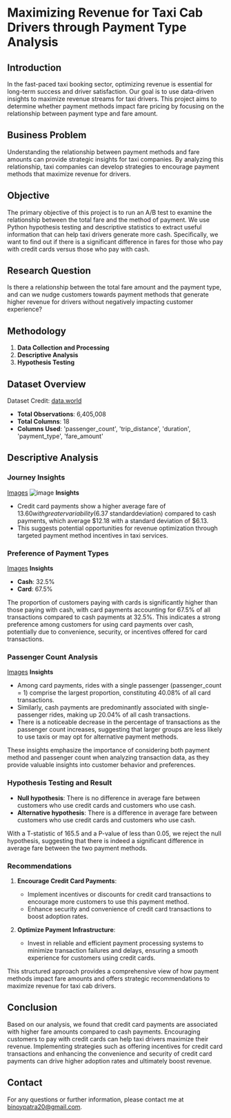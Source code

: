 # Maximizing Revenue for Taxi Cab Drivers through Payment Type Analysis

## Introduction
In the fast-paced taxi booking sector, optimizing revenue is essential for long-term success and driver satisfaction. Our goal is to use data-driven insights to maximize revenue streams for taxi drivers. This project aims to determine whether payment methods impact fare pricing by focusing on the relationship between payment type and fare amount.

## Business Problem
Understanding the relationship between payment methods and fare amounts can provide strategic insights for taxi companies. By analyzing this relationship, taxi companies can develop strategies to encourage payment methods that maximize revenue for drivers.

## Objective
The primary objective of this project is to run an A/B test to examine the relationship between the total fare and the method of payment. We use Python hypothesis testing and descriptive statistics to extract useful information that can help taxi drivers generate more cash. Specifically, we want to find out if there is a significant difference in fares for those who pay with credit cards versus those who pay with cash.

## Research Question
Is there a relationship between the total fare amount and the payment type, and can we nudge customers towards payment methods that generate higher revenue for drivers without negatively impacting customer experience?

## Methodology
1. **Data Collection and Processing**
2. **Descriptive Analysis**
3. **Hypothesis Testing**

## Dataset Overview
Dataset Credit: [data.world](https://data.world/)
- **Total Observations**: 6,405,008
- **Total Columns**: 18
- **Columns Used**: 'passenger_count', 'trip_distance', 'duration', 'payment_type', 'fare_amount'

## Descriptive Analysis

### Journey Insights
[Images](https://github.com/binoy-patra/Maximizing-Revenue-for-Taxi-Cab-Drivers-through-Payment-Type-Analysis/blob/main/Journey%20insights.png)
![image](https://github.com/user-attachments/assets/6baef384-1222-4155-aa1c-f49b8bdc5b06)
**Insights**
- Credit card payments show a higher average fare of $13.60 with greater variability ($6.37 standarddeviation) compared to cash payments, which average $12.18 with a standard deviation of $6.13.
- This suggests potential opportunities for revenue optimization through targeted payment method incentives in taxi services.


### Preference of Payment Types
[Images](https://github.com/binoy-patra/Maximizing-Revenue-for-Taxi-Cab-Drivers-through-Payment-Type-Analysis/blob/main/Payment%20Type%20Ref.png)
**Insights**
- **Cash**: 32.5%
- **Card**: 67.5%

The proportion of customers paying with cards is significantly higher than those paying with cash, with card payments accounting for 67.5% of all transactions compared to cash payments at 32.5%. This indicates a strong preference among customers for using card payments over cash, potentially due to convenience, security, or incentives offered for card transactions.

### Passenger Count Analysis
[Images](https://github.com/binoy-patra/Maximizing-Revenue-for-Taxi-Cab-Drivers-through-Payment-Type-Analysis/blob/main/Passenger%20Count%20Analysis.png)
**Insights**
- Among card payments, rides with a single passenger (passenger_count = 1) comprise the largest proportion, constituting 40.08% of all card transactions.
- Similarly, cash payments are predominantly associated with single-passenger rides, making up 20.04% of all cash transactions.
- There is a noticeable decrease in the percentage of transactions as the passenger count increases, suggesting that larger groups are less likely to use taxis or may opt for alternative payment methods.

These insights emphasize the importance of considering both payment method and passenger count when analyzing transaction data, as they provide valuable insights into customer behavior and preferences.

### Hypothesis Testing and Result
- **Null hypothesis**: There is no difference in average fare between customers who use credit cards and customers who use cash.
- **Alternative hypothesis**: There is a difference in average fare between customers who use credit cards and customers who use cash.

With a T-statistic of 165.5 and a P-value of less than 0.05, we reject the null hypothesis, suggesting that there is indeed a significant difference in average fare between the two payment methods.

### Recommendations
1. **Encourage Credit Card Payments**:
   - Implement incentives or discounts for credit card transactions to encourage more customers to use this payment method.
   - Enhance security and convenience of credit card transactions to boost adoption rates.

2. **Optimize Payment Infrastructure**:
   - Invest in reliable and efficient payment processing systems to minimize transaction failures and delays, ensuring a smooth experience for customers using credit cards.

This structured approach provides a comprehensive view of how payment methods impact fare amounts and offers strategic recommendations to maximize revenue for taxi cab drivers.

## Conclusion
Based on our analysis, we found that credit card payments are associated with higher fare amounts compared to cash payments. Encouraging customers to pay with credit cards can help taxi drivers maximize their revenue. Implementing strategies such as offering incentives for credit card transactions and enhancing the convenience and security of credit card payments can drive higher adoption rates and ultimately boost revenue.

## Contact
For any questions or further information, please contact me at [binoypatra20@gmail.com](mailto:binoypatra20@gmail.com).
